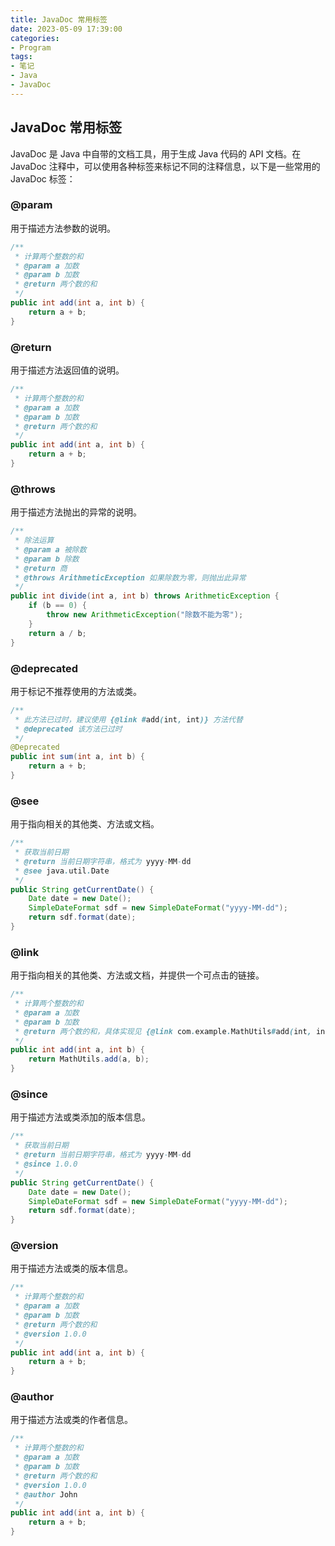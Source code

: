 ```yaml
---
title: JavaDoc 常用标签
date: 2023-05-09 17:39:00
categories:
- Program
tags:
- 笔记
- Java
- JavaDoc
---
```


## JavaDoc 常用标签

JavaDoc 是 Java 中自带的文档工具，用于生成 Java 代码的 API 文档。在 JavaDoc 注释中，可以使用各种标签来标记不同的注释信息，以下是一些常用的 JavaDoc 标签：

### @param

用于描述方法参数的说明。

```java
/**
 * 计算两个整数的和
 * @param a 加数
 * @param b 加数
 * @return 两个数的和
 */
public int add(int a, int b) {
    return a + b;
}
```

### @return

用于描述方法返回值的说明。

```java
/**
 * 计算两个整数的和
 * @param a 加数
 * @param b 加数
 * @return 两个数的和
 */
public int add(int a, int b) {
    return a + b;
}
```

### @throws

用于描述方法抛出的异常的说明。

```java
/**
 * 除法运算
 * @param a 被除数
 * @param b 除数
 * @return 商
 * @throws ArithmeticException 如果除数为零，则抛出此异常
 */
public int divide(int a, int b) throws ArithmeticException {
    if (b == 0) {
        throw new ArithmeticException("除数不能为零");
    }
    return a / b;
}
```

### @deprecated

用于标记不推荐使用的方法或类。

```java
/**
 * 此方法已过时，建议使用 {@link #add(int, int)} 方法代替
 * @deprecated 该方法已过时
 */
@Deprecated
public int sum(int a, int b) {
    return a + b;
}
```

### @see

用于指向相关的其他类、方法或文档。

```java
/**
 * 获取当前日期
 * @return 当前日期字符串，格式为 yyyy-MM-dd
 * @see java.util.Date
 */
public String getCurrentDate() {
    Date date = new Date();
    SimpleDateFormat sdf = new SimpleDateFormat("yyyy-MM-dd");
    return sdf.format(date);
}
```

### @link

用于指向相关的其他类、方法或文档，并提供一个可点击的链接。

```java
/**
 * 计算两个整数的和
 * @param a 加数
 * @param b 加数
 * @return 两个数的和，具体实现见 {@link com.example.MathUtils#add(int, int)}
 */
public int add(int a, int b) {
    return MathUtils.add(a, b);
}
```

### @since

用于描述方法或类添加的版本信息。

```java
/**
 * 获取当前日期
 * @return 当前日期字符串，格式为 yyyy-MM-dd
 * @since 1.0.0
 */
public String getCurrentDate() {
    Date date = new Date();
    SimpleDateFormat sdf = new SimpleDateFormat("yyyy-MM-dd");
    return sdf.format(date);
}
```

### @version

用于描述方法或类的版本信息。

```java
/**
 * 计算两个整数的和
 * @param a 加数
 * @param b 加数
 * @return 两个数的和
 * @version 1.0.0
 */
public int add(int a, int b) {
    return a + b;
}
```

### @author

用于描述方法或类的作者信息。

```java
/**
 * 计算两个整数的和
 * @param a 加数
 * @param b 加数
 * @return 两个数的和
 * @version 1.0.0
 * @author John
 */
public int add(int a, int b) {
    return a + b;
}

```


